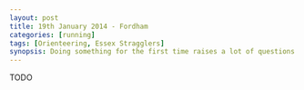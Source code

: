 ```yaml
---
layout: post
title: 19th January 2014 - Fordham
categories: [running]
tags: [Orienteering, Essex Stragglers]
synopsis: Doing something for the first time raises a lot of questions and I was happy to be going to my first orienteering event with my eldest two children. Between us we figured out the procedures and finished a 4km course in an hour without getting lost.
---
```

TODO